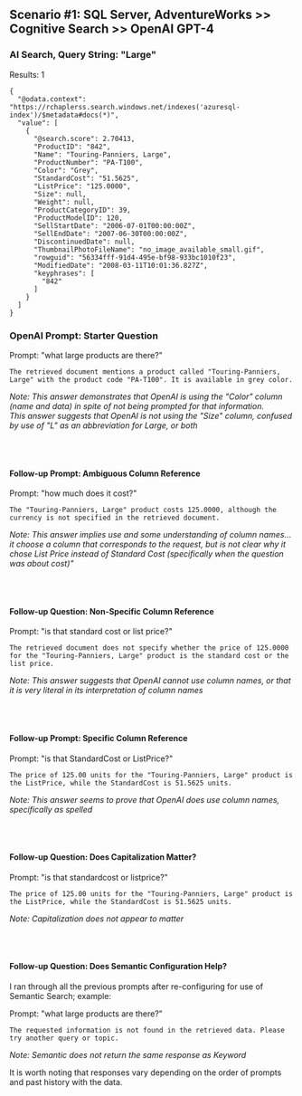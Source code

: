 ## Scenario #1: SQL Server, AdventureWorks >> Cognitive Search >> OpenAI GPT-4

### AI Search, Query String: "Large"
Results: 1
```
{
  "@odata.context": "https://rchaplerss.search.windows.net/indexes('azuresql-index')/$metadata#docs(*)",
  "value": [
    {
      "@search.score": 2.70413,
      "ProductID": "842",
      "Name": "Touring-Panniers, Large",
      "ProductNumber": "PA-T100",
      "Color": "Grey",
      "StandardCost": "51.5625",
      "ListPrice": "125.0000",
      "Size": null,
      "Weight": null,
      "ProductCategoryID": 39,
      "ProductModelID": 120,
      "SellStartDate": "2006-07-01T00:00:00Z",
      "SellEndDate": "2007-06-30T00:00:00Z",
      "DiscontinuedDate": null,
      "ThumbnailPhotoFileName": "no_image_available_small.gif",
      "rowguid": "56334fff-91d4-495e-bf98-933bc1010f23",
      "ModifiedDate": "2008-03-11T10:01:36.827Z",
      "keyphrases": [
        "842"
      ]
    }
  ]
}
```

### OpenAI Prompt: Starter Question
Prompt: "what large products are there?"
```
The retrieved document mentions a product called "Touring-Panniers, Large" with the product code "PA-T100". It is available in grey color.
```
_Note: This answer demonstrates that OpenAI is using the "Color" column (name and data) in spite of not being prompted for that information._
<br>_This answer suggests that OpenAI is not using the "Size" column, confused by use of "L" as an abbreviation for Large, or both_

<br><br>
#### Follow-up Prompt: Ambiguous Column Reference
Prompt: "how much does it cost?"
```
The "Touring-Panniers, Large" product costs 125.0000, although the currency is not specified in the retrieved document.
```
_Note: This answer implies use and some understanding of column names... it choose a column that corresponds to the request, but is not clear why it chose List Price instead of Standard Cost (specifically when the question was about cost)"_

<br><br>
#### Follow-up Question: Non-Specific Column Reference
Prompt: "is that standard cost or list price?"
```
The retrieved document does not specify whether the price of 125.0000 for the "Touring-Panniers, Large" product is the standard cost or the list price.
```
_Note: This answer suggests that OpenAI cannot use column names, or that it is very literal in its interpretation of column names_

<br><br>
#### Follow-up Prompt: Specific Column Reference
Prompt: "is that StandardCost or ListPrice?"
```
The price of 125.00 units for the "Touring-Panniers, Large" product is the ListPrice, while the StandardCost is 51.5625 units.
```
_Note: This answer seems to prove that OpenAI does use column names, specifically as spelled_

<br><br>
#### Follow-up Question: Does Capitalization Matter?
Prompt: "is that standardcost or listprice?"
```
The price of 125.00 units for the "Touring-Panniers, Large" product is the ListPrice, while the StandardCost is 51.5625 units.
```
_Note: Capitalization does not appear to matter_

<br><br>
#### Follow-up Question: Does Semantic Configuration Help?
I ran through all the previous prompts after re-configuring for use of Semantic Search; example:

Prompt: "what large products are there?"
```
The requested information is not found in the retrieved data. Please try another query or topic.
```
_Note: Semantic does not return the same response as Keyword_

It is worth noting that responses vary depending on the order of prompts and past history with the data.

